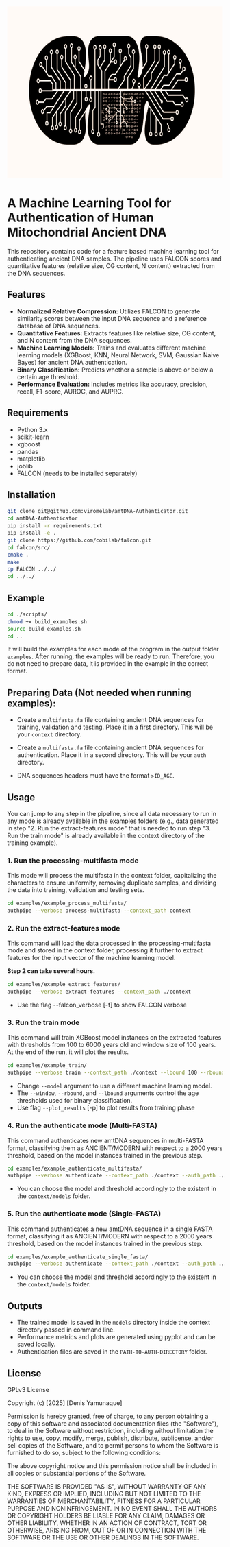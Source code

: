 <img src="assets/ai_mt.png" alt="ai_mt" width="800" height="400">


# A Machine Learning Tool for Authentication of Human Mitochondrial Ancient DNA

This repository contains code for a feature based machine learning tool for authenticating ancient DNA samples. The pipeline uses FALCON scores and quantitative features (relative size, CG content, N content) extracted from the DNA sequences.

## Features

* **Normalized Relative Compression:**  Utilizes FALCON to generate similarity scores between the input DNA sequence and a reference database of DNA sequences.
* **Quantitative Features:** Extracts features like relative size, CG content, and N content from the DNA sequences.
* **Machine Learning Models:** Trains and evaluates different machine learning models (XGBoost, KNN, Neural Network, SVM, Gaussian Naive Bayes) for ancient DNA authentication.
* **Binary Classification:** Predicts whether a sample is above or below a certain age threshold.
* **Performance Evaluation:**  Includes metrics like accuracy, precision, recall, F1-score, AUROC, and AUPRC.


## Requirements

* Python 3.x
* scikit-learn
* xgboost
* pandas
* matplotlib
* joblib
* FALCON (needs to be installed separately)

## Installation

```bash
git clone git@github.com:viromelab/amtDNA-Authenticator.git
cd amtDNA-Authenticator
pip install -r requirements.txt
pip install -e .
git clone https://github.com/cobilab/falcon.git
cd falcon/src/
cmake .
make
cp FALCON ../../
cd ../../
```

## Example

```bash
cd ./scripts/
chmod +x build_examples.sh
source build_examples.sh
cd ..
```

It will build the examples for each mode of the program in the output folder `examples`. After running, the examples will be ready to run. Therefore, you do not need to prepare data, it is provided in the example in the correct format.

## Preparing Data (Not needed when running examples):

- Create a `multifasta.fa` file containing ancient DNA sequences for training, validation and testing. Place it in a first directory. This will be your `context` directory.

- Create a `multifasta.fa` file containing ancient DNA sequences for authentication. Place it in a second directory. This will be your `auth` directory.

- DNA sequences headers must have the format `>ID_AGE`.

## Usage

You can jump to any step in the pipeline, since all data necessary to run in any mode is already available in the examples folders (e.g., data generated in step "2. Run the extract-features mode" that is needed to run step "3. Run the train mode" is already available in the context directory of the training example).

### **1. Run the processing-multifasta mode**

This mode will process the multifasta in the context folder, capitalizing the characters to ensure uniformity, removing duplicate samples, and dividing the data into training, validation and testing sets.

```bash
cd examples/example_process_multifasta/
authpipe --verbose process-multifasta --context_path context
```

### **2. Run the extract-features mode**

This command will load the data processed in the processing-multifasta mode and stored in the context folder, processing it further to extract features for the input vector of the machine learning model.

**Step 2 can take several hours.**

```bash
cd examples/example_extract_features/
authpipe --verbose extract-features --context_path ./context
```

- Use the flag --falcon_verbose [-f] to show FALCON verbose

### **3. Run the train mode** ###

This command will train XGBoost model instances on the extracted features with thresholds from 100 to 6000 years old and window size of 100 years. At the end of the run, it will plot the results.

```bash
cd examples/example_train/
authpipe --verbose train --context_path ./context --lbound 100 --rbound 6000 --window 100 --model XGB -p
```

- Change `--model` argument to use a different machine learning model.
- The `--window`, `--rbound`, and `--lbound` arguments control the age thresholds used for binary classification.
- Use flag `--plot_results` [-p] to plot results from training phase

### **4. Run the authenticate mode (Multi-FASTA)** ###

This command authenticates new amtDNA sequences in multi-FASTA format, classifying them as ANCIENT/MODERN with respect to a 2000 years threshold, based on the model instances trained in the previous step.

```bash
cd examples/example_authenticate_multifasta/
authpipe --verbose authenticate --context_path ./context --auth_path ./auth --threshold 2000 --model XGB
```

- You can choose the model and threshold accordingly to the existent in the `context/models` folder.

### **5. Run the authenticate mode (Single-FASTA)** ###

This command authenticates a new amtDNA sequence in a single FASTA format, classifying it as ANCIENT/MODERN with respect to a 2000 years threshold, based on the model instances trained in the previous step.

```bash
cd examples/example_authenticate_single_fasta/
authpipe --verbose authenticate --context_path ./context --auth_path ./auth --threshold 2000 --model XGB --single_path I2473.fa
```

- You can choose the model and threshold accordingly to the existent in the `context/models` folder.

## Outputs

* The trained model is saved in the `models` directory inside the context directory passed in command line.
* Performance metrics and plots are generated using pyplot and can be saved locally.
* Authentication files are saved in the `PATH-TO-AUTH-DIRECTORY` folder.

## License

GPLv3 License

Copyright (c) [2025] [Denis Yamunaque]

Permission is hereby granted, free of charge, to any person obtaining a copy
of this software and associated documentation files (the "Software"), to deal
in the Software without restriction, including without limitation the rights
to use, copy, modify, merge, publish, distribute, sublicense, and/or sell
copies of the Software, and to permit persons to whom the Software is
furnished to do so, subject to the following conditions:

The above copyright notice and this permission notice shall be included in all
copies or substantial portions of the Software.

THE SOFTWARE IS PROVIDED "AS IS", WITHOUT WARRANTY OF ANY KIND, EXPRESS OR
IMPLIED, INCLUDING BUT NOT LIMITED TO THE WARRANTIES OF MERCHANTABILITY,
FITNESS FOR A PARTICULAR PURPOSE AND NONINFRINGEMENT. IN NO EVENT SHALL THE
AUTHORS OR COPYRIGHT HOLDERS BE LIABLE FOR ANY CLAIM, DAMAGES OR OTHER
LIABILITY, WHETHER IN AN ACTION OF CONTRACT, TORT OR OTHERWISE, ARISING FROM,
OUT OF OR IN CONNECTION WITH THE SOFTWARE OR THE USE OR OTHER DEALINGS IN THE
SOFTWARE.